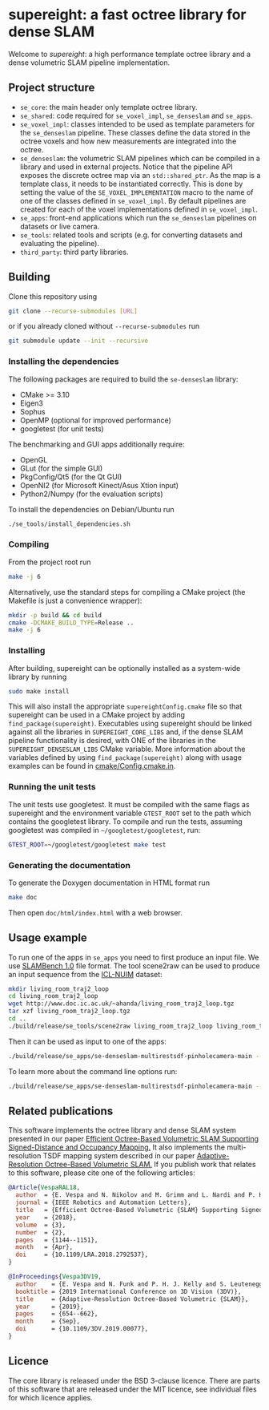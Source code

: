 # supereight: a fast octree library for dense SLAM

Welcome to *supereight*: a high performance template octree library and a dense
volumetric SLAM pipeline implementation.



## Project structure

* `se_core`: the main header only template octree library.
* `se_shared`: code required for `se_voxel_impl`, `se_denseslam` and `se_apps`.
* `se_voxel_impl`: classes intended to be used as template parameters for the
  `se_denseslam` pipeline. These classes define the data stored in the octree
  voxels and how new measurements are integrated into the octree.
* `se_denseslam`: the volumetric SLAM pipelines which can be compiled in a
  library and used in external projects. Notice that the pipeline API exposes
  the discrete octree map via an `std::shared_ptr`. As the map is a template
  class, it needs to be instantiated correctly. This is done by setting the
  value of the `SE_VOXEL_IMPLEMENTATION` macro to the name of one of the
  classes defined in `se_voxel_impl`. By default pipelines are created for each
  of the voxel implementations defined in `se_voxel_impl`.
* `se_apps`: front-end applications which run the `se_denseslam` pipelines on
  datasets or live camera.
* `se_tools`: related tools and scripts (e.g. for converting datasets and
  evaluating the pipeline).
* `third_party`: third party libraries.



## Building

Clone this repository using

``` bash
git clone --recurse-submodules [URL]
```

or if you already cloned without `--recurse-submodules` run

``` bash
git submodule update --init --recursive
```

### Installing the dependencies

The following packages are required to build the `se-denseslam` library:

* CMake >= 3.10
* Eigen3
* Sophus
* OpenMP (optional for improved performance)
* googletest (for unit tests)

The benchmarking and GUI apps additionally require:

* OpenGL
* GLut (for the simple GUI)
* PkgConfig/Qt5 (for the Qt GUI)
* OpenNI2 (for Microsoft Kinect/Asus Xtion input)
* Python2/Numpy (for the evaluation scripts)

To install the dependencies on Debian/Ubuntu run

``` bash
./se_tools/install_dependencies.sh
```

### Compiling

From the project root run

``` bash
make -j 6
```

Alternatively, use the standard steps for compiling a CMake project (the
Makefile is just a convenience wrapper):

``` bash
mkdir -p build && cd build
cmake -DCMAKE_BUILD_TYPE=Release ..
make -j 6
```

### Installing

After building, supereight can be optionally installed as a system-wide library
by running

``` bash
sudo make install
```

This will also install the appropriate `supereightConfig.cmake` file so that
supereight can be used in a CMake project by adding `find_package(supereight)`.
Executables using supereight should be linked against all the libraries in
`SUPEREIGHT_CORE_LIBS` and, if the dense SLAM pipeline functionality is
desired, with ONE of the libraries in the `SUPEREIGHT_DENSESLAM_LIBS` CMake
variable.  More information about the variables defined by using
`find_package(supereight)` along with usage examples can be found in
[cmake/Config.cmake.in](cmake/Config.cmake.in).

### Running the unit tests

The unit tests use googletest. It must be compiled with the same flags as
supereight and the environment variable `GTEST_ROOT` set to the path which
contains the googletest library. To compile and run the tests, assuming
googletest was compiled in `~/googletest/googletest`, run:

``` bash
GTEST_ROOT=~/googletest/googletest make test
```

### Generating the documentation

To generate the Doxygen documentation in HTML format run

``` bash
make doc
```

Then open `doc/html/index.html` with a web browser.



## Usage example

To run one of the apps in `se_apps` you need to first produce an input file. We
use [SLAMBench 1.0](https://github.com/pamela-project/slambench) file format.
The tool scene2raw can be used to produce an input sequence from the
[ICL-NUIM](http://www.doc.ic.ac.uk/~ahanda/VaFRIC/iclnuim.html) dataset:

``` bash
mkdir living_room_traj2_loop
cd living_room_traj2_loop
wget http://www.doc.ic.ac.uk/~ahanda/living_room_traj2_loop.tgz
tar xzf living_room_traj2_loop.tgz
cd ..
./build/release/se_tools/scene2raw living_room_traj2_loop living_room_traj2_loop/scene.raw
```

Then it can be used as input to one of the apps:

``` bash
./build/release/se_apps/se-denseslam-multirestsdf-pinholecamera-main --input-file living_room_traj2_loop/scene.raw --init-pose 0.34,0.5,0.3 --image-downsampling-factor 2 --integration-rate 1 --camera 481.2,-480,320,240 --map-dim 5.12 --map-size 256
```

To learn more about the command line options run:

``` bash
./build/release/se_apps/se-denseslam-multirestsdf-pinholecamera-main --help
```



## Related publications

This software implements the octree library and dense SLAM system presented in
our paper [Efficient Octree-Based Volumetric SLAM Supporting Signed-Distance
and Occupancy
Mapping.](https://spiral.imperial.ac.uk/bitstream/10044/1/55715/2/EVespaRAL_final.pdf)
It also implements the multi-resolution TSDF mapping system described in our
paper [Adaptive-Resolution Octree-Based Volumetric
SLAM.](https://www.doc.ic.ac.uk/~sleutene/publications/Vespa_3DV19.pdf) If you
publish work that relates to this software, please cite one of the following
articles:

``` bibtex
@Article{VespaRAL18,
  author  = {E. Vespa and N. Nikolov and M. Grimm and L. Nardi and P. H. J. Kelly and S. Leutenegger},
  journal = {IEEE Robotics and Automation Letters},
  title   = {Efficient Octree-Based Volumetric {SLAM} Supporting Signed-Distance and Occupancy Mapping},
  year    = {2018},
  volume  = {3},
  number  = {2},
  pages   = {1144--1151},
  month   = {Apr},
  doi     = {10.1109/LRA.2018.2792537},
}

@InProceedings{Vespa3DV19,
  author    = {E. Vespa and N. Funk and P. H. J. Kelly and S. Leutenegger},
  booktitle = {2019 International Conference on 3D Vision (3DV)},
  title     = {Adaptive-Resolution Octree-Based Volumetric {SLAM}},
  year      = {2019},
  pages     = {654--662},
  month     = {Sep},
  doi       = {10.1109/3DV.2019.00077},
}
```


## Licence

The core library is released under the BSD 3-clause licence. There are parts of
this software that are released under the MIT licence, see individual files for
which licence applies.

